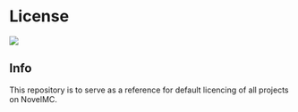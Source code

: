 # License
![](https://img.shields.io/github/issues/NovelMC/License.svg?style=for-the-badge&logo=github)
## Info
This repository is to serve as a reference for default licencing of all projects on NovelMC.
